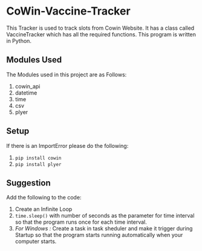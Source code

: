 # CoWin-Vaccine-Tracker
This Tracker is used to track slots from Cowin Website. It has a class called VaccineTracker which has all the required functions. This program is written in Python.

## Modules Used
The Modules used in this project are as Follows:
1. cowin_api
2. datetime
3. time
4. csv
5. plyer

## Setup
If there is an ImportError please do the following:
1. `pip install cowin`
2. `pip install plyer`

## Suggestion
Add the following to the code:
1. Create an Infinite Loop 
2. `time.sleep()` with number of seconds as the parameter for time interval so that the program runs once for each time interval.
3. *For Windows :* Create a task in task sheduler and make it trigger during Startup so that the program starts running automatically when your computer starts.